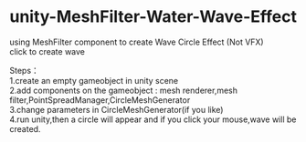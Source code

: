 # unity-MeshFilter-Water-Wave-Effect  
using MeshFilter component to create Wave Circle Effect (Not VFX)  
click to create wave  

Steps：  
1.create an empty gameobject in unity scene  
2.add components on the gameobject : mesh renderer,mesh filter,PointSpreadManager,CircleMeshGenerator  
3.change parameters in CircleMeshGenerator(if you like)  
4.run unity,then a circle will appear and if you click your mouse,wave will be created.  
